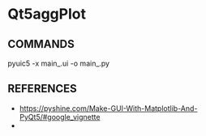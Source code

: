 # Qt5aggPlot

## COMMANDS
pyuic5 -x main_.ui -o main_.py


## REFERENCES
- https://pyshine.com/Make-GUI-With-Matplotlib-And-PyQt5/#google_vignette
- 